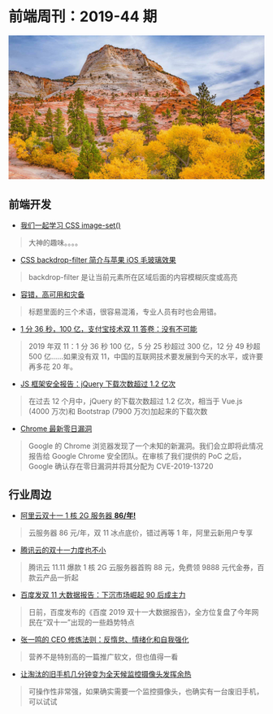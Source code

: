 # 前端周刊：2019-44 期

[![](../img/bing/20191119.png?imageMogr2/thumbnail/960x)](https://cn.bing.com/search?q=锡安国家公园)

## 前端开发

- [我们一起学习 CSS image-set()](https://www.zhangxinxu.com/wordpress/2019/11/css-image-set/)

> 大神的趣味。。。。

- [CSS backdrop-filter 简介与苹果 iOS 毛玻璃效果](https://www.zhangxinxu.com/wordpress/2019/11/css-backdrop-filter/)

> backdrop-filter 是让当前元素所在区域后面的内容模糊灰度或高亮

- [容错，高可用和灾备](http://www.ruanyifeng.com/blog/2019/11/fault-tolerance.html)

> 标题里面的三个术语，很容易混淆，专业人员有时也会用错。

- [1 分 36 秒，100 亿，支付宝技术双 11 答卷：没有不可能](https://mp.weixin.qq.com/s?__biz=MzIzOTU0NTQ0MA==&mid=2247492231&idx=1&sn=6d999eb2a1f0bf740024b353ac998d8b)

> 2019 年双 11：1 分 36 秒 100 亿，5 分 25 秒超过 300 亿，12 分 49 秒超 500 亿……如果没有双 11，中国的互联网技术要发展到今天的水平，或许要再多花 20 年。

- [JS 框架安全报告：jQuery 下载次数超过 1.2 亿次](https://mp.weixin.qq.com/s?__biz=MzAxODE2MjM1MA==&mid=2651557402&idx=2&sn=069202b84a318e1622b5e55b9722aac7)

> 在过去 12 个月中，jQuery 的下载次数超过 1.2 亿次，相当于 Vue.js (4000 万次)和 Bootstrap (7900 万次)加起来的下载次数

- [Chrome 最新零日漏洞](https://madneal.com/post/chrome%E6%9C%80%E6%96%B0%E5%9C%A8%E9%87%8E%E9%9B%B6%E6%97%A5%E6%BC%8F%E6%B4%9E/)

> Google 的 Chrome 浏览器发现了一个未知的新漏洞。我们会立即将此情况报告给 Google Chrome 安全团队。在审核了我们提供的 PoC 之后，Google 确认存在零日漏洞并将其分配为 CVE-2019-13720

## 行业周边

- [阿里云双十一 1 核 2G 服务器 **86/年!**](https://www.aliyun.com/1111/2019/group-buying-share?ptCode=9D298960E551E698B37AE7BB83BCB271647C88CF896EF535&userCode=y31qmczl&share_source=copy_link)

> 云服务器 86 元/年，双 11 冰点底价，错过再等 1 年，阿里云新用户专享

- [腾讯云的双十一力度也不小](https://cloud.tencent.com/act/cps/redirect?redirect=1050&cps_key=55b0d6026f97f5980bceec15fcefa0af&from=console)

> 腾讯云 11.11 爆款 1 核 2G 云服务器首购 88 元，免费领 9888 元代金券，百款云产品一折起

- [百度发双 11 大数据报告：下沉市场崛起 90 后成主力](https://www.cnbeta.com/articles/tech/910313.htm)

> 日前，百度发布的《百度 2019 双十一大数据报告》，全方位复盘了今年网民在“双十一”出现的一些趋势特点

- [张一鸣的 CEO 修炼法则：反惰怠、情绪化和自我强化](https://mp.weixin.qq.com/s/UuIO-GaL7fb8FMDK_jnmGA)

> 营养不是特别高的一篇推广软文，但也值得一看

- [让淘汰的旧手机几分钟变为全天候监控摄像头发挥余热](https://liudanking.com/beautiful-life/reused-anrdroid-for-web-remote-camera/)

> 可操作性非常强，如果确实需要一个监控摄像头，也确实有一台废旧手机，可以试试
